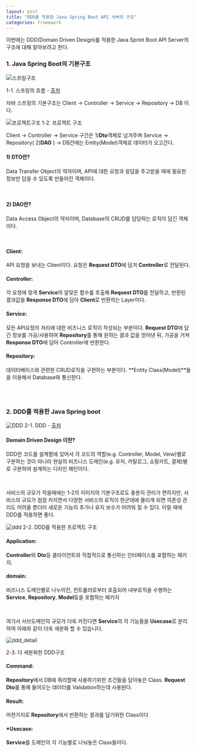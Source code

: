 ```yaml
---
layout: post
title: "DDD를 적용한 Java Spring Boot API 서버의 구조"
categories: Framework
---
```



이번에는 DDD(Domain Driven Design)를 적용한 Java Sprint Boot API Server의 구조에 대해 알아보려고 한다.


### 1. Java Spring Boot의 기본구조

![스프링구조](https://3827551924-files.gitbook.io/~/files/v0/b/gitbook-28427.appspot.com/o/assets%2F-M26jG1r8fNWiAQrZyfg%2F-M4hJIiL_CbaMtV-iVnw%2F-M4hJL1xuvndUsln6RlS%2Fimage-20200412132447872.png?generation=1586676989907156&alt=media)

1-1. 스프링의 흐름 - [출처](https://dahye-jeong.gitbook.io/spring/spring/2020-04-12-layer)  


자바 스프링의 기본구조는 Client -> Controller -> Service -> Repository -> DB 이다.

![프로젝트구조](https://sanghun-blog-asset.s3.ap-northeast-2.amazonaws.com/spring_basic.png)
1-2. 프로젝트 구조


Client -> Controller -> Service 구간은 1)**Dto**객체로 넘겨주며 Service -> Repository( 2)**DAO** ) -> DB간에는 Entity(Model)객체로 데이터가 오고간다.

#### 1) DTO란?
Data Transfer Object의 약자이며, API에 대한 요청과 응답을 주고받을 때에 필요한 정보만 담을 수 있도록 만들어진 객체이다.

<br>

#### 2) DAO란?
Data Access Object의 약자이며, Database의 CRUD를 담당하는 로직이 담긴 객체이다.

<br>



#### **Client**: 
API 요청을 보내는 Client이다. 요청은 **Request DTO**에 담겨 **Controller**로 전달된다.

#### **Controller**: 
각 요청에 맞게 **Service**의 알맞은 함수를 호출해 **Request DTO**를 전달하고, 반환된 결과값을 **Response DTO**에 담아 **Client**로 반환하는 Layer이다.

#### **Service**: 
모든 API요청의 처리에 대한 비즈니스 로직이 작성되는 부분이다. **Request DTO**에 담긴 정보를 가공/사용하여 **Repository**를 통해 원하는 결과 값을 얻어낸 뒤,
가공을 거쳐 **Response DTO**에 담아 Controller에 반환한다.

#### **Repository**:
데이터베이스와 관련한 CRUD로직을 구현하는 부분이다. **Entity Class(Model)**들을 이용해서 Database와 통신한다.

<br>
<br>

### **2. DDD를 적용한 Java Spring boot**

![DDD](https://miro.medium.com/max/1400/1*F82KYklUqew6ycZEq9niAw.png)
2-1. DDD - [출처](https://medium.com/riiid-teamblog-kr/gradle%EA%B3%BC-%ED%95%A8%EA%BB%98%ED%95%98%EB%8A%94-backend-layered-architecture-97117b344ba8)

#### **Domain Driven Design 이란?**

DDD란 코드를 설계함에 있어서 각 코드의 역할(e.g. Controller, Model, Veiw)별로 구분하는 것이 아니라 현실의 비즈니스 도메인(e.g. 유저, 카탈로그, 쇼핑카트, 결제)별로 구분하여 설계하는 디자인 패턴이다.

<br>

서비스의 규모가 작을때에는 1-2의 이미지의 기본구조로도 충분히 관리가 편하지만, 서비스의 규모가 점점 커지면서 다양한 서비스의 로직이 한군데에 몰리게 되면 의존성 관리도 어려울 뿐더러 새로운 기능의 추가나 유지 보수가 어려워 질 수 있다. 이럴 때에 DDD를 적용하면 좋다.

![ddd](https://sanghun-blog-asset.s3.ap-northeast-2.amazonaws.com/spring_ddd.png)
2-2. DDD를 적용한 프로젝트 구조

#### **Application**:
**Controller**와 **Dto**등 클라이언트와 직접적으로 통신하는 인터페이스를 포함하는 패키지.

#### **domain**:
비즈니스 도메인별로 나누어진, 컨트롤러로부터 호출되어 내부로직을 수행하는 **Service**, **Repository**, **Model**등을 포함하는 패키지

<br>

여기서 서브도메인의 규모가 더욱 커진다면 **Service**의 각 기능들을 **Usecase**로 분리하여 아래와 같이 더욱 세분화 할 수 있습니다.

![ddd_detail](https://sanghun-blog-asset.s3.ap-northeast-2.amazonaws.com/spinrg_ddd_detail.png)

2-3. 더 세분화한 DDD구조

#### **Command**: 
**Repository**에서 DB에 쿼리할때 사용하기위한 조건들을 담아놓은 Class. **Request Dto**를 통해 들어오는 데이터를 Validation하는데 사용된다.

#### **Result**:
마찬가지로 **Repository**에서 반환하는 결과를 담기위한 Class이다

#### ***Usecase**:
**Service**를 도메인의 각 기능별로 나눠놓은 Class들이다.





